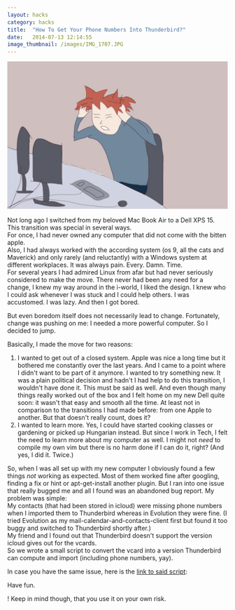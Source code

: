 ```yaml
---
layout: hacks
category: hacks
title:  "How To Get Your Phone Numbers Into Thunderbird?"
date:   2014-07-13 12:14:55
image_thumbnail: /images/IMG_1707.JPG
---
```


<img src="/images/IMG_1707.JPG" class="half-width right" />

Not long ago I switched from my beloved Mac Book Air to a Dell XPS 15.  
This transition was special in several ways.   
For once, I had never owned any computer that did not come with the bitten apple.  
Also, I had always worked with the according system (os 9, all the cats and Maverick) and only rarely (and reluctantly) with a Windows system at different workplaces. It was always pain. Every. Damn. Time.  
For several years I had admired Linux from afar but had never seriously considered to make the move. There never had been any need for a change, I knew my way around in the i-world, I liked the design. I knew who I could ask whenever I was stuck and I could help others. I was accustomed. I was lazy. And then I got bored.

But even boredom itself does not necessarily lead to change. Fortunately, change was pushing on me: I needed a more powerful computer. So I decided to jump.  

Basically, I made the move for two reasons:
1. I wanted to get out of a closed system. Apple was nice a long time but it bothered me constantly over the last years. And I came to a point where I didn't want to be part of it anymore. I wanted to try something new. It was a plain political decision and hadn't I had help to do this transition, I wouldn't have done it. This must be said as well. And even though many things really worked out of the box and I felt home on my new Dell quite soon: it wasn't that easy and smooth all the time. At least not in comparison to the transitions I had made before: from one Apple to another. But that doesn't really count, does it?  
2. I wanted to learn more. Yes, I could have started cooking classes or gardening or picked up Hungarian instead. But since I work in Tech, I felt the need to learn more about my computer as well. I might not _need_ to compile my own vim but there is no harm done if I can do it, right? (And yes, I did it. Twice.) 

So, when I was all set up with my new computer I obviously found a few things _not_ working as expected. Most of them worked fine after googling, finding a fix or hint or apt-get-install another plugin. But I ran into one issue that really bugged me and all I found was an abandoned bug report. My problem was simple:  
My contacts (that had been stored in icloud) were missing phone numbers when I imported them to Thunderbird whereas in Evolution they were fine. (I tried Evolution as my mail-calendar-and-contacts-client first but found it too buggy and switched to Thunderbird shortly after.)  
My friend and I found out that Thunderbird doesn't support the version icloud gives out for the vcards.  
So we wrote a small script to convert the vcard into a version Thunderbird can compute and import (including phone numbers, yay).

In case you have the same issue, here is the [link to said script][1]: 

Have fun.

! Keep in mind though, that you use it on your own risk. 



[1]: https://github.com/slightlyopaque/phoneNumberConverter-for-thunderbird

<img src="http://vg03.met.vgwort.de/na/47d2ab6afe3145c08d61b8fa2e681417" width="1" height="1" alt="">
